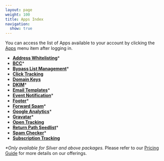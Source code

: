 ```yaml
---
layout: page
weight: 100
title: Apps Index
navigation:
  show: true
---
```


You can access the list of Apps available to your account by clicking the [Apps](http://sendgrid.com/app) menu item after logging in.

-   [**Address Whitelisting**](address_whitelisting.html)\*
-   [**BCC**](bcc.html)\*
-   [**Bypass List Management**](bypass_list_management.html)\*
-   [**Click Tracking**](click_tracking.html)
-   [**Domain Keys**](domain_keys.html)
-   [**DKIM**](dkim.html)\*
-   [**Email Templates**](email_templates.html)\*
-   [**Event Notification**](event_notification.html)\*
-   [**Footer**](footer.html)\*
-   [**Forward Spam**](forward_spam.html)\*
-   [**Google Analytics**](google_analytics.html)\*
-   [**Gravatar**](gravatar.html)\*
-   [**Open Tracking**](open_tracking.html)
-   [**Return Path Seedlist**](return_path_seedlist.html)\*
-   [**Spam Checker**](spam_checker.html)\*
-   [**Subscription Tracking**](subscription_tracking.html)

*\*Only available for Silver and above packages.* Please refer to our [Pricing Guide](http://sendgrid.com/pricing.html) for more details on our offerings.
